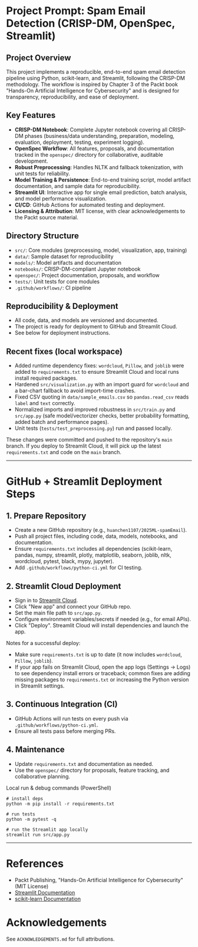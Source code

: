 # Project Prompt: Spam Email Detection (CRISP-DM, OpenSpec, Streamlit)

## Project Overview
This project implements a reproducible, end-to-end spam email detection pipeline using Python, scikit-learn, and Streamlit, following the CRISP-DM methodology. The workflow is inspired by Chapter 3 of the Packt book "Hands-On Artificial Intelligence for Cybersecurity" and is designed for transparency, reproducibility, and ease of deployment.

## Key Features
- **CRISP-DM Notebook**: Complete Jupyter notebook covering all CRISP-DM phases (business/data understanding, preparation, modeling, evaluation, deployment, testing, experiment logging).
- **OpenSpec Workflow**: All features, proposals, and documentation tracked in the `openspec/` directory for collaborative, auditable development.
- **Robust Preprocessing**: Handles NLTK and fallback tokenization, with unit tests for reliability.
- **Model Training & Persistence**: End-to-end training script, model artifact documentation, and sample data for reproducibility.
- **Streamlit UI**: Interactive app for single email prediction, batch analysis, and model performance visualization.
- **CI/CD**: GitHub Actions for automated testing and deployment.
- **Licensing & Attribution**: MIT license, with clear acknowledgements to the Packt source material.

## Directory Structure
- `src/`: Core modules (preprocessing, model, visualization, app, training)
- `data/`: Sample dataset for reproducibility
- `models/`: Model artifacts and documentation
- `notebooks/`: CRISP-DM-compliant Jupyter notebook
- `openspec/`: Project documentation, proposals, and workflow
- `tests/`: Unit tests for core modules
- `.github/workflows/`: CI pipeline

## Reproducibility & Deployment
- All code, data, and models are versioned and documented.
- The project is ready for deployment to GitHub and Streamlit Cloud.
- See below for deployment instructions.

## Recent fixes (local workspace)
- Added runtime dependency fixes: `wordcloud`, `Pillow`, and `joblib` were added to `requirements.txt` to ensure Streamlit Cloud and local runs install required packages.
- Hardened `src/visualization.py` with an import guard for `wordcloud` and a bar-chart fallback to avoid import-time crashes.
- Fixed CSV quoting in `data/sample_emails.csv` so `pandas.read_csv` reads `label` and `text` correctly.
- Normalized imports and improved robustness in `src/train.py` and `src/app.py` (safe model/vectorizer checks, better probability formatting, added batch and performance pages).
- Unit tests (`tests/test_preprocessing.py`) run and passed locally.

These changes were committed and pushed to the repository's `main` branch. If you deploy to Streamlit Cloud, it will pick up the latest `requirements.txt` and code on the `main` branch.

---

# GitHub + Streamlit Deployment Steps

## 1. Prepare Repository
- Create a new GitHub repository (e.g., `huanchen1107/2025ML-spamEmail`).
- Push all project files, including code, data, models, notebooks, and documentation.
- Ensure `requirements.txt` includes all dependencies (scikit-learn, pandas, numpy, streamlit, plotly, matplotlib, seaborn, joblib, nltk, wordcloud, pytest, black, mypy, jupyter).
- Add `.github/workflows/python-ci.yml` for CI testing.

## 2. Streamlit Cloud Deployment
- Sign in to [Streamlit Cloud](https://streamlit.io/cloud).
- Click "New app" and connect your GitHub repo.
- Set the main file path to `src/app.py`.
- Configure environment variables/secrets if needed (e.g., for email APIs).
- Click "Deploy". Streamlit Cloud will install dependencies and launch the app.

Notes for a successful deploy:
- Make sure `requirements.txt` is up to date (it now includes `wordcloud`, `Pillow`, `joblib`).
- If your app fails on Streamlit Cloud, open the app logs (Settings → Logs) to see dependency install errors or traceback; common fixes are adding missing packages to `requirements.txt` or increasing the Python version in Streamlit settings.

## 3. Continuous Integration (CI)
- GitHub Actions will run tests on every push via `.github/workflows/python-ci.yml`.
- Ensure all tests pass before merging PRs.

## 4. Maintenance
- Update `requirements.txt` and documentation as needed.
- Use the `openspec/` directory for proposals, feature tracking, and collaborative planning.

Local run & debug commands (PowerShell)
```pwsh
# install deps
python -m pip install -r requirements.txt

# run tests
python -m pytest -q

# run the Streamlit app locally
streamlit run src/app.py
```

---

# References
- Packt Publishing, "Hands-On Artificial Intelligence for Cybersecurity" (MIT License)
- [Streamlit Documentation](https://docs.streamlit.io/)
- [scikit-learn Documentation](https://scikit-learn.org/)

# Acknowledgements
See `ACKNOWLEDGEMENTS.md` for full attributions.
